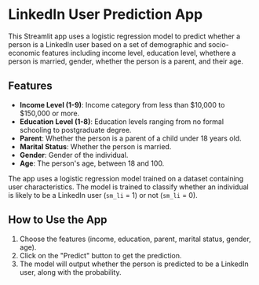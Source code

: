 # LinkedIn User Prediction App

This Streamlit app uses a logistic regression model to predict whether a person is a LinkedIn user based on a set of demographic and socio-economic features including income level, education level, whethere a person is married, gender, whether the person is a parent, and their age.

## Features

- **Income Level (1-9)**: Income category from less than $10,000 to $150,000 or more.
- **Education Level (1-8)**: Education levels ranging from no formal schooling to postgraduate degree.
- **Parent**: Whether the person is a parent of a child under 18 years old.
- **Marital Status**: Whether the person is married.
- **Gender**: Gender of the individual.
- **Age**: The person's age, between 18 and 100.

The app uses a logistic regression model trained on a dataset containing user characteristics. The model is trained to classify whether an individual is likely to be a LinkedIn user (`sm_li` = 1) or not (`sm_li` = 0).

## How to Use the App

1. Choose the features (income, education, parent, marital status, gender, age).
2. Click on the "Predict" button to get the prediction.
3. The model will output whether the person is predicted to be a LinkedIn user, along with the probability.
